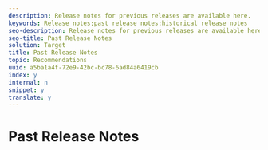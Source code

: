 ```yaml
---
description: Release notes for previous releases are available here.
keywords: Release notes;past release notes;historical release notes
seo-description: Release notes for previous releases are available here.
seo-title: Past Release Notes
solution: Target
title: Past Release Notes
topic: Recommendations
uuid: a5ba1a4f-72e9-42bc-bc78-6ad84a6419cb
index: y
internal: n
snippet: y
translate: y
---
```


# Past Release Notes

